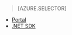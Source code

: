 > [AZURE.SELECTOR]
- [Portal](/documentation/articles/media-services-manage-content/)
- [.NET SDK](/documentation/articles/media-services-index-content/)
